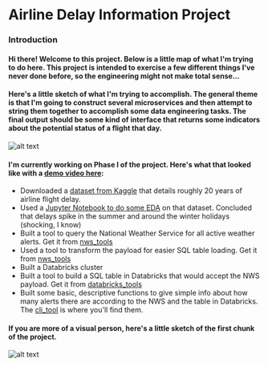 # Airline Delay Information Project

### Introduction

#### Hi there! Welcome to this project. Below is a little map of what I'm trying to do here. This project is intended to exercise a few different things I've never done before, so the engineering might not make total sense...

#### Here's a little sketch of what I'm trying to accomplish. The general theme is that I'm going to construct several microservices and then attempt to string them together to accomplish some data engineering tasks. The final output should be some kind of interface that returns some indicators about the potential status of a flight that day.

![alt text](https://github.com/nogibjj/Kroening-Airline-Project/blob/99b21adb679ab6226cf233a227a22814304b29d6/little_tools/Roadmap.png?raw=true)

#### I'm currently working on Phase I of the project. Here's what that looked like with a [demo video here](https://youtu.be/RnMwroCijJQ):

* Downloaded a [dataset from Kaggle](https://www.kaggle.com/datasets/ryanjt/airline-delay-cause) that details roughly 20 years of airline flight delay.
* Used a [Jupyter Notebook to do some EDA](https://github.com/nogibjj/Kroening-Airline-Project/blob/76239f9003a85e5217d82fcfa0d99335b9d10a5a/Airline_Delay_EDA.ipynb) on that dataset. Concluded that delays spike in the summer and around the winter holidays (shocking, I know)
* Built a tool to query the National Weather Service for all active weather alerts. Get it from [nws_tools](https://github.com/nogibjj/Kroening-Airline-Project/blob/76239f9003a85e5217d82fcfa0d99335b9d10a5a/nws_tools.py)
* Used a tool to transform the payload for easier SQL table loading. Get it from [nws_tools](https://github.com/nogibjj/Kroening-Airline-Project/blob/76239f9003a85e5217d82fcfa0d99335b9d10a5a/nws_tools.py)
* Built a Databricks cluster
* Built a tool to build a SQL table in Databricks that would accept the NWS payload. Get it from [databricks_tools](https://github.com/nogibjj/Kroening-Airline-Project/blob/76239f9003a85e5217d82fcfa0d99335b9d10a5a/databricks_tools.py)
* Built some basic, descriptive functions to give simple info about how many alerts there are according to the NWS and the table in Databricks. The [cli_tool](https://github.com/nogibjj/Kroening-Airline-Project/blob/76239f9003a85e5217d82fcfa0d99335b9d10a5a/cli_nws_query.py) is where you'll find them.

#### If you are more of a visual person, here's a little sketch of the first chunk of the project.

![alt text](https://github.com/nogibjj/Kroening-Airline-Project/blob/1e666b55279e12153f783edccfb3b2813d2b118b/little_tools/Phase_I.png?raw=true)
